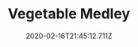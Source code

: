 ---
templateKey: blog-post
title: Vegetable Medley
type: cooking
energy: 165
health: 74
description: This is very nutritious., 
featuredpost: false
date: 2020-02-16T21:45:12.711Z
featuredimage: /img/Vegetable_Medley.png
sellPrice: 120
tags:
  - Tomato
  - Beet
  - edible
---